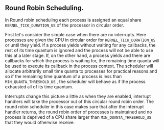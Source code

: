 ## Round Robin Scheduling.

In Round robin scheduling each process is assigned an equal share `KERNEL_TICK_DURATION_US` of the processor in circular order. 

First let's consider the simple case when there are no interrupts. Here processes are given the CPU in circular order for `KERNEL_TICK_DURATION_US` or until they yield. If a process yields without waiting for any callbacks, the rest of its time quantum is ignored and the process will not be able to use this at a later stage. If, on the other hand, a process yields and there are callbacks for which the process is waiting for, the remaining time quanta will be used to execute its callback in the process context. The scheduler will allocate arbitrarily small time quanta to processes for practical reasons and so if the remaining time quantum of a process is less than `MIN_QUANTA_THRESHOLD_US` , the scheduler will behave as if the process exhausted all of its time quantum.

Interrupts change this picture a little as when they are enabled, interrupt handlers will take the processor out of this circular round robin order. The round robin scheduler in this case makes sure that after the interrupt handler returns, the round robin order of processes is maintained and no process is deprived of a CPU share larger than `MIN_QUANTA_THRESHOLD_US` that they would otherwise receive.